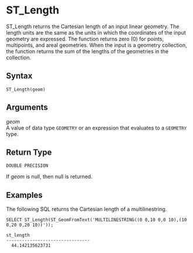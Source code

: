 # ST\_Length<a name="ST_Length-function"></a>

ST\_Length returns the Cartesian length of an input linear geometry\. The length units are the same as the units in which the coordinates of the input geometry are expressed\. The function returns zero \(0\) for points, multipoints, and areal geometries\. When the input is a geometry collection, the function returns the sum of the lengths of the geometries in the collection\. 

## Syntax<a name="ST_Length-function-syntax"></a>

```
ST_Length(geom)
```

## Arguments<a name="ST_Length-function-arguments"></a>

 *geom*   
A value of data type `GEOMETRY` or an expression that evaluates to a `GEOMETRY` type\.

## Return Type<a name="ST_Length-function-return"></a>

`DOUBLE PRECISION`

If *geom* is null, then null is returned\.

## Examples<a name="ST_Length-function-examples"></a>

The following SQL returns the Cartesian length of a multilinestring\. 

```
SELECT ST_Length(ST_GeomFromText('MULTILINESTRING((0 0,10 0,0 10),(10 0,20 0,20 10))'));
```

```
st_length
--------------------------------
  44.142135623731
```